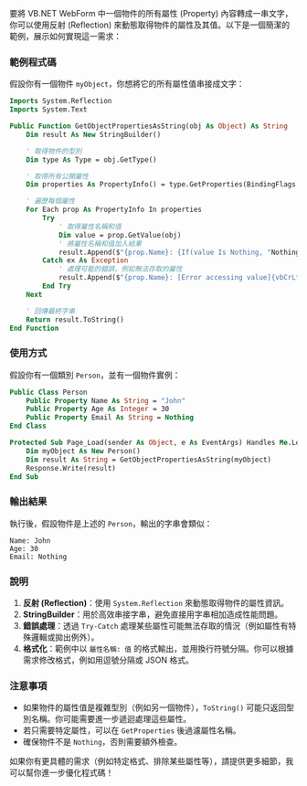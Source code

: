 要將 VB.NET WebForm 中一個物件的所有屬性 (Property) 內容轉成一串文字，你可以使用反射 (Reflection) 來動態取得物件的屬性及其值。以下是一個簡潔的範例，展示如何實現這一需求：

### 範例程式碼
假設你有一個物件 `myObject`，你想將它的所有屬性值串接成文字：

```vb
Imports System.Reflection
Imports System.Text

Public Function GetObjectPropertiesAsString(obj As Object) As String
    Dim result As New StringBuilder()

    ' 取得物件的型別
    Dim type As Type = obj.GetType()

    ' 取得所有公開屬性
    Dim properties As PropertyInfo() = type.GetProperties(BindingFlags.Public Or BindingFlags.Instance)

    ' 遍歷每個屬性
    For Each prop As PropertyInfo In properties
        Try
            ' 取得屬性名稱和值
            Dim value = prop.GetValue(obj)
            ' 將屬性名稱和值加入結果
            result.Append($"{prop.Name}: {If(value Is Nothing, "Nothing", value.ToString())}{vbCrLf}")
        Catch ex As Exception
            ' 處理可能的錯誤，例如無法存取的屬性
            result.Append($"{prop.Name}: [Error accessing value]{vbCrLf}")
        End Try
    Next

    ' 回傳最終字串
    Return result.ToString()
End Function
```

### 使用方式
假設你有一個類別 `Person`，並有一個物件實例：

```vb
Public Class Person
    Public Property Name As String = "John"
    Public Property Age As Integer = 30
    Public Property Email As String = Nothing
End Class

Protected Sub Page_Load(sender As Object, e As EventArgs) Handles Me.Load
    Dim myObject As New Person()
    Dim result As String = GetObjectPropertiesAsString(myObject)
    Response.Write(result)
End Sub
```

### 輸出結果
執行後，假設物件是上述的 `Person`，輸出的字串會類似：
```
Name: John
Age: 30
Email: Nothing
```

### 說明
1. **反射 (Reflection)**：使用 `System.Reflection` 來動態取得物件的屬性資訊。
2. **StringBuilder**：用於高效串接字串，避免直接用字串相加造成性能問題。
3. **錯誤處理**：透過 `Try-Catch` 處理某些屬性可能無法存取的情況（例如屬性有特殊邏輯或拋出例外）。
4. **格式化**：範例中以 `屬性名稱: 值` 的格式輸出，並用換行符號分隔。你可以根據需求修改格式，例如用逗號分隔或 JSON 格式。

### 注意事項
- 如果物件的屬性值是複雜型別（例如另一個物件），`ToString()` 可能只返回型別名稱。你可能需要進一步遞迴處理這些屬性。
- 若只需要特定屬性，可以在 `GetProperties` 後過濾屬性名稱。
- 確保物件不是 `Nothing`，否則需要額外檢查。

如果你有更具體的需求（例如特定格式、排除某些屬性等），請提供更多細節，我可以幫你進一步優化程式碼！